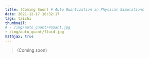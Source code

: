 ```yaml
---
title: (Coming Soon) # Auto Quantization in Physical Simulations
date: 2021-12-17 16:32:17
tags: taichi
thumbnail: 
# - /img/auto_quant/4quant.jpg
- /img/auto_quant/fluid.jpg
mathjax: true
---
```


<!-- In this paper, we propose a novel workflow that allows users to seamlessly tune their simulations for a smaller memory footprint, which is especially valuable for scaling the simulation to a higher resolution. Given an objective for compression rate or relative error bound, the whole process is automated as part of the compiler support, and each identified variable is statically assigned to an appropriate length-optimized type. Referencing the derivatives supplied by auto-diff support, we proposed a precise estimation of the round-off errors with respect to quantization schemes, allowing us to achieve much higher efficiency than Random Search in determining the quantization schemes. We implemented several examples to demonstrate the generality and efficacy of our method, in which the average compression rate is 1.9, without degradation of perceived physical feasibility in visual effects.   -->
<!-- In this paper, we propose a novel workflow that allows users to seamlessly tune their simulations for a smaller memory footprint, which is especially valuable for scaling the simulation to a higher resolution. Due to precise estimation of the round-off errors, we achieve much higher efficiency than Random Search in determining the quantization schemes. -->


>(Coming soon)

<!-- more -->
<!-- 
> **This version is for preview only. Usage without permission or proper reference is not allowed. **
@article{
  author    = {Liu, Jiafeng^* and Shi, Haoyang^* and Xu, Weiwei and Yang, Yin and Ma, Chongyang},
  title     = {Auto Quantization in Physical Simulations},
  year      = {2021},
  month     = dec,
  keywords  = {quantization, physical simulation, domain-specific language, compiler}
  author+an = {1=highlight; 2=highlight}
}


### Introduction
Previously, QuanTaichi ^[hu2021quantaichi] implemented a compiler-supported "quantized" type system, providing user control over representations of physical variables in memory to achieve a higher information density. 


Undoubtedly, the quantized type is a desirable invention for large-scale simulations with high resolutions. For the simulations on a single GPU, the introduction of lower-precision("quantized") types breaks the hard limit on the simulated particle count posed by the amount of available device-side memory by as much as 1.7 times. On the other hand, multiple-GPU simulations are benefited both on scale and speed, as the quantized types save a similar proportion on the bandwidth consumption. 

Reportedly, researchers are beginning to tap into the potential of quantizing in the field of artificial intelligence, where exhilarating results manifest that a quantized 8-bit neural network is x-times faster than its floating-point counterpart in training, yet still achieving the same level of accuracy ^[gholami2021survey].

However, we are not safe to assume the quantization as a 'harmless' gift until we find the answer to a series of questions on the influence of quantization on the simulated process. How much further can we compress the variables before the quality loss become intolerable, and how many bits of information are essential to encode the whole process? 
With the current *quantaichi* implementation, users have to tackle these core issues themselves, most likely by trial-and-error and completely void of systematic assistance.
 
The problem is weaved with the following troublesome characteristic: 

1. Quantization error tends to accumulate over time, eventually hijacking the ensuing simulation. Nevertheless, there are a series of simulations that are sensitive to the initial condition. As a result, point-to-point correspondence in the final result is almost impossible, giving rise to the necessity of an alternative definition of the loss of visual effect.

2. As the number of customized types grows, the search space fluctuates exponentially. This curse of dimension makes fine-grained customization almost impossible.

3. Some variables are obscure in their physical meanings, posing special hardness for non-expert users. e.g., the affine velocity field in APIC.

4. The sparsity of the controlled variable in the decision of fraction bits. It means that we must either solve a discrete optimization or apply relaxation to the original problem.

Inspired by the Error Propagation Formula, we consult the derivatives to estimate the impact of quantization error. We generalized the workflow to a compiler-supported automated quantizing support.
With our system, users can effortlessly achieve a human-compatible compression rate with a physically plausible visual effect. 

To achieve those benefits, users must specify a key measurement $z$ to indicate simulation quality, e.g. the energy function for energetic liquid simulation. Depending on their emphasis, users can choose their focus between fidelity and compression rate, by either appointing a relative error constrain or setting a target compression rate. 

Due to the precise estimation of quantization error, our method has the following benefits to distinguish itself from existing quantizing frameworks:

**Quantitative:** Depending on users' emphasis, we provide quantitative guarantees on the quality of the resultant quantizing scheme. If fidelity is the focus, our typical solution achieves a distribution of an average bias and standard variance of 0.7 and 1.1 times of error bound respectively. Or, for the user-specified compression rate, we guarantee to meet the constrain with minor exceptions due to up-rounding of the required fraction bits.

**Time-efficient:** We are able to arrive at a fair combination after a single run of the simulation, whereas the final solution lies only one or two bits away. For the specified error bound to hold, the median of iteration times for simulation is 2.

Our system is implemented as an extension to the Taichi programming language to take advantage of its auto-diff feature. However, our methods are general for simulations implemented on any differentiable programming system.

### Methods

#### Error Analysis
In the scope of this chapter, we highlight the quantization error introduced by each store to the global memory and its influence on the visual quality. 

For a given simulation, we formalize it as iteratively applying a function $\mathbf{X_t} = F(X_{t-1})$, which maps the current state to the next discrete time step, with $\mathbf{X_i}$ denoting the concatenation of physical variables bearing the information of time step i. With an infinite number of digits, the true values  $\mathbf{X_i^*}$ will be as the recursive definition:
$$
\begin{align}
    \mathbf{X_i^*} = F(\mathbf{X_{i-1}^*})
\end{align}  
$$
Additionally, we define the quantization step be H. In actual computation, the quantized values will be:
$$
\begin{align}
     \mathbf{X_i} = H(F(\mathbf{X_{i-1}}))
\end{align}
$$
Let us denote the target function supplied by the user as $z(\mathbf{X_t})$. To get high visual fidelity, we want the simulated z value to adhere to the true value $z(\mathbf{X_t^*})$ as closely as possible. 

To bridge the difference between $\mathbf{X_i^*}$ and $\mathbf{X_i}$, we introduce an intermediate 
$$
\begin{align}
    \widetilde{\mathbf{X_i}} \triangleq F(\mathbf{X_{i-1}})
\end{align}
$$
then the quantization error introduced in time step i is defined as:
$$
 \begin{align}
    \mathbf{\epsilon_i} \triangleq \mathbf{X_i}-\widetilde{\mathbf{X_i}}
 \end{align}
$$
If we have $b$ fraction bits for every variable, the quantization error is limited to:
$$ | \epsilon_{i_j} | < 2^{-(b+1) }, \forall j$$
We define 
$\mathbf{\delta_i} \triangleq \mathbf{X_i} - \mathbf{X_i^*}$
as the difference between the true value and the quantized value.
$$
\begin{equation}
\begin{split}
\mathbf{\delta_i} &= (\mathbf{X_i}-\widetilde{\mathbf{X_i}}) +(\widetilde{\mathbf{X_i}} - \mathbf{X_i^*}) \\
                &= \mathbf{\epsilon_i} + (F(\mathbf{X_{i-1}})-F(\mathbf{X_{i-1}^*)})
    \end{split}
\end{equation}
$$
Expand $F(\mathbf{X})$ at point $\mathbf{X_{i-1}^*}$
$$
\begin{equation}
    \begin{split}
        \mathbf{\delta_i} &= \mathbf{\epsilon_i} + J_{i,i-1}(\mathbf{X^*_{i-1}}-\mathbf{X_{i-1})}+ o(\delta_{i-1}) \\
        &= \mathbf{\epsilon_i} + J_{i,i-1}\delta_{i-1}+ o(\delta_{i-1}) \\
        &\approx \mathbf{\epsilon_i} + \sum_{j=0}^{i-1} {\prod_{k=j}^{i-1}{J_{k,k-1}\mathbf{\epsilon_j}}} \\
        &= \sum_{j} { J_{i,j}\mathbf{\epsilon_j}}
    \end{split}
\end{equation}
$$
where $J_{i,j} = \frac{\partial{\mathbf{X_i}}}{\partial{\mathbf{X_j}}} |_{\mathbf{X_j}=\mathbf{X_j^*}}$ is the Jacobian matrix.

We then expand $z$ at $\mathbf{X_t^*}$

$$
\begin{equation}
    \begin{split}
    z(\mathbf{X_t}) &= z(\mathbf{X_t^*}) + \frac{\partial{z}}{\partial{\mathbf{X_t}}}|_{\mathbf{X_t}} \delta_t +     o(\delta_t) \\
    &\approx z(\mathbf{X_t^*}) + \frac{\partial{z}}{\partial{\mathbf{X_t}}}|_{\mathbf{X_t^*}}\sum_i J_{t,i} \mathbf{\epsilon_i} \\
    &= z(\mathbf{X_t^*}) + \sum_i f_i\mathbf{\epsilon_i}
    \end{split}
\end{equation}
$$

where $f_i$ is the notation for $\frac{\partial{z}}{\partial{\mathbf{X_i}}}|_{\mathbf{X_i} = \mathbf{X_i^*}}$. The variance of z is

$$
\begin{align}
    Var(z(\mathbf{X_t}))=\sum_{i,j}f_i f_jCov(\mathbf{\epsilon_i}, \mathbf{\epsilon_j})
\end{align} 
$$

With independence assertion, the estimation of the variance of $z$ is simplified to 
$$
\begin{align}
    \sigma_z  = \sqrt{\sum_{t} {\sum_i f_{x_{t,i}^2\sigma_{i}^2}}}
\end{align}
$$

If enforced by the user, a relative error constrain holds as follow:
$$
\begin{align}
    \frac{\sigma_z}{z} < \epsilon
\end{align} 
$$

For fixed-point representation, assuming uniform distribution, the relationship between the number of fraction bits and the standard variance is 

$$
\begin{align}
    \sigma_{x_{t,i}} = 2^{-(b_i+1)}/\sqrt3 
\end{align} 
$$

For the floating-point representation, the relative error is constrained by the number of fraction bits as

$$
\begin{align}
    \frac{\sigma_{x_{t,i}}}{x_{t,i}} < 2^{-(b_i+1)}
\end{align}
$$

Now, assuming fixed-point representation, We have transformed the problem into an optimization:

$$
\begin{align}
    \min_{\sigma_i}    \ \sum_i b_i \\
    s.t.    \ \sum_t \sum_{i}f_{x_{t,i}}^2\sigma_i^2 \le C \\
    where   \ b_i = -log_2(2\sqrt3 \sigma_i)
\end{align}
$$

Conversely, if a target compression rate $\lambda$ is offered, the optimization changes to:

$$
\begin{align}
 \min_{\sigma_i}    \ \sum_t \sum_{i}f_{x_{t,i}}^2\sigma_i^2 \\
 s.t.    \frac {1}{n} \sum_i^n b_i< 32 \lambda \\
\end{align}
$$

where   $\ b_i = -log_2(2\sqrt3 \sigma_i)$

In optimization (12) and (13), all the coefficients $f_{x_{t,i}}$ can be computed with taichi's auto differential feature. 


In a sense, the dependence on gradient computation will impose a stronger limit on the application of our system, with increased complexity in time and space and the requirement of a differentiable implementation. However, this is not an unavoidable loss of generality. For the extra constraints on differentiable programming, users can refer to *DiffTaichi*^[DiffTaichi] and modify the memory access part of their programs accordingly. Additionally, we extended the checkpointing method in *DiffTaichi* to further alleviate the space complexity, making the differentiable framework more practical. 

So far, we have been avoiding the discussion on the legality of formulae (8). In the following chapters, we will take a hard look at how it might affect the constraints if its underlying premises deteriorates.


#### 2.2 Error Control

Previously, we modeled the quantization error as random uniform distribution for each quantization operation and asserted independence between each operation. However, it can be too optimistic an estimation. The quantization error is directly linked with the digit after the least significant bit, which, arbitrary as it might seem, is liable to reflect the functional relationship during the iteration between timesteps or the interaction of adjacent particles. In other words, if the independence assertion on the truncated digits $Cov(d_i^t, d_i^{t+1})=0 $ or $Cov(d_j^t, d_i^t)=0$ does not hold, it is not safe to apply the formula, resulting in a much-escalated estimation of the error bound. 

As tracing the covariance would be computationally infeasible, we take a detour by dealing with the correlations on the truncated digits.

By imposing a random noise on the digit in question, we decoupled the correlation between the original data and the quantization error, achieving an accurate estimation of the error. To elaborate, in each store operations, we impose an unbiased additive uniform noise with magnitude $[-2^{-(lsb+1)}, 2^{-(lsb+1)}]$ before rounding.

The benefit of dithering comes in threefold:
1. Dithering supplies the required conditions for the round-off error to be uniform and white^[Noise]. By our experiments, independence assertion should not be taken for granted.

2. The dithered data is a more accurate description of the original number. Even when correlations do occur, our dithered data processes a stronger tolerance, managing a less biased result. To understand that, if we denote the truncated digits (the digits after the LSB) as $y \in [0,1)$ and the random noise as $\xi \in [-0.5, 0.5]$, the dithered data after rounding $q(y + \xi)$ shares the same expectation as y. In comparison, if y distributes unevenly between the two intervals $[0, 0.5),[0.5,1)$ in the entire simulation, the naive rounding scheme will result in an insufferable bias.

3. The randomness introduced by dithering does not harm the number of valid digits, as it only tampers the least significant digit by at most 1. 

 -->

<!-- ### Preliminary Results

**Video:** Comprarison of float 64 ground truth and resultant simulation with our derived quantization scheme. The compression rate is as high as 2.5x but no distinguishable artifacts could be recongnized. 
{% raw %}
<video src="/videos/compression.mp4" type='video/mp4' controls='controls' width='100%' height='100%'>
</video>
{% endraw%} 
**Top left:** float64. **Top right:** compression rate 1.7. **Bottom left:** compression rate 2.0. **Bottom right:** compression rate 2.5.  -->
